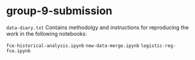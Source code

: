 # group-9-submission
 
``` data-diary.txt ``` 
Contains methodolgy and instructions for reproducing the work in the following notebooks:

```fce-historical-analysis.ipynb```
```new-data-merge.ipynb```
```logistic-reg-fce.ipynb```
